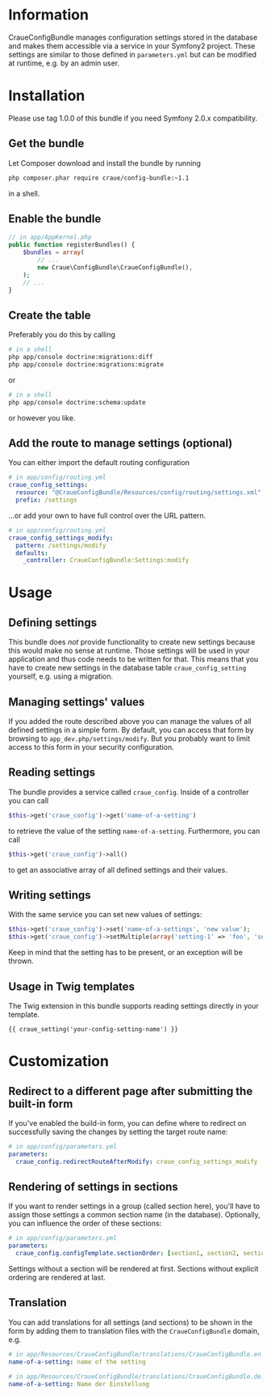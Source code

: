 # Information

CraueConfigBundle manages configuration settings stored in the database and makes them accessible via a service in your
Symfony2 project. These settings are similar to those defined in `parameters.yml` but can be modified at runtime, e.g.
by an admin user.

# Installation

Please use tag 1.0.0 of this bundle if you need Symfony 2.0.x compatibility.

## Get the bundle

Let Composer download and install the bundle by running

```sh
php composer.phar require craue/config-bundle:~1.1
```

in a shell.

## Enable the bundle

```php
// in app/AppKernel.php
public function registerBundles() {
	$bundles = array(
		// ...
		new Craue\ConfigBundle\CraueConfigBundle(),
	);
	// ...
}
```

## Create the table

Preferably you do this by calling

```sh
# in a shell
php app/console doctrine:migrations:diff
php app/console doctrine:migrations:migrate
```

or

```sh
# in a shell
php app/console doctrine:schema:update
```

or however you like.

## Add the route to manage settings (optional)

You can either import the default routing configuration

```yaml
# in app/config/routing.yml
craue_config_settings:
  resource: "@CraueConfigBundle/Resources/config/routing/settings.xml"
  prefix: /settings
```

...or add your own to have full control over the URL pattern.

```yaml
# in app/config/routing.yml
craue_config_settings_modify:
  pattern: /settings/modify
  defaults:
    _controller: CraueConfigBundle:Settings:modify
```

# Usage

## Defining settings

This bundle does _not_ provide functionality to create new settings because this would make no sense at runtime.
Those settings will be used in your application and thus code needs to be written for that.
This means that you have to create new settings in the database table `craue_config_setting` yourself, e.g. using a
migration.

## Managing settings' values

If you added the route described above you can manage the values of all defined settings in a simple form.
By default, you can access that form by browsing to `app_dev.php/settings/modify`.
But you probably want to limit access to this form in your security configuration.

## Reading settings

The bundle provides a service called `craue_config`. Inside of a controller you can call

```php
$this->get('craue_config')->get('name-of-a-setting')
```

to retrieve the value of the setting `name-of-a-setting`. Furthermore, you can call

```php
$this->get('craue_config')->all()
```

to get an associative array of all defined settings and their values.

## Writing settings

With the same service you can set new values of settings:

```php
$this->get('craue_config')->set('name-of-a-settings', 'new value');
$this->get('craue_config')->setMultiple(array('setting-1' => 'foo', 'setting-2' => 'bar'));
```

Keep in mind that the setting has to be present, or an exception will be thrown.

## Usage in Twig templates

The Twig extension in this bundle supports reading settings directly in your template.

```twig
{{ craue_setting('your-config-setting-name') }}
```

# Customization

## Redirect to a different page after submitting the built-in form

If you've enabled the build-in form, you can define where to redirect on successfully saving the changes by setting the
target route name:

```yaml
# in app/config/parameters.yml
parameters:
  craue_config.redirectRouteAfterModify: craue_config_settings_modify
```

## Rendering of settings in sections

If you want to render settings in a group (called section here), you'll have to assign those settings a common section
name (in the database). Optionally, you can influence the order of these sections:

```yaml
# in app/config/parameters.yml
parameters:
  craue_config.configTemplate.sectionOrder: [section1, section2, section3]
```

Settings without a section will be rendered at first. Sections without explicit ordering are rendered at last.

## Translation

You can add translations for all settings (and sections) to be shown in the form by adding them to translation files
with the `CraueConfigBundle` domain, e.g.

```yaml
# in app/Resources/CraueConfigBundle/translations/CraueConfigBundle.en.yml
name-of-a-setting: name of the setting

# in app/Resources/CraueConfigBundle/translations/CraueConfigBundle.de.yml
name-of-a-setting: Name der Einstellung
```
